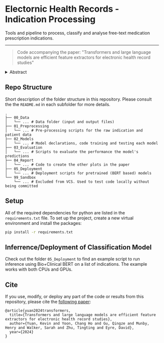 # Electornic Health Records - Indication Processing

Tools and pipeline to process, classify and analyse free-text medication prescription indications. 

---

> Code accompanying the paper:
> "Transformers and large language models are efficient feature extractors for electronic health record studies"


<details>
<summary>Abstract</summary>

While free-text data is abundant in electronic health records, challenges in accurate and scalable information extraction mean less specific clinical codes are often used instead. 
 
We investigated the efficacy of modern natural language processing methods (NLP) and large language models (LLMs) for extracting features from 938,150 hospital antibiotic prescriptions from Oxfordshire, UK. Specially we tried to infer the type of infection or infections being treated from a free-text box completed by clinicians describing the reason (indication) for antibiotics being given.  A subset of the 4000 most frequent unique indications for antibiotic use (representing 692,310 prescriptions) were used for model training. Text was labelled by clinical researchers into 11 categories, describing the infection source/clinical syndrome, and models trained to determine the binary presence/absence of these infection types, and any uncertainty expressed by clinicians. 
>
On separate internal (n=2000 prescriptions) and external test datasets (n=2000 prescriptions), a fine-tuned domain-specific Bio+Clinical BERT model averaged an F1 score of 0.97 and 0.98 respectively across the 11 categories and outperformed traditional regex (F1=0.71 and 0.74) and n-grams/XGBoost (F1=0.86 and 0.84) models. A zero-shot OpenAI GPT4 model achieved F1 scores of 0.71 and 0.86 without using labelled training data and a fine-tuned GPT3.5 model F1 scores of 0.95 and 0.97. Hence, finetuned BERT-based transformer models and fine-tined LLMs performed best, while zero-shot LLMs matched the performance of traditional NLP without the need for labelling. Comparing infection sources obtained from free-text indications to those inferred from ICD-10 codes, free-text indications revealed specific infection sources 31% more often. 

Modern transformer-based models have the potential to be used widely throughout medicine to extract information from structured free-text records, providing more granular information than clinical codes to facilitate better research and patient care.
</details>


## Repo Structure
Short description of the folder structure in this repository. Please consult the the `README.md` in each subfolder for more details.
```
.
├── 00_Data
│   └── ... # Data folder (input and output files)
├── 01_Preprocessing
│   └── ... # Pre-processing scripts for the raw indication and patient data
├── 02_Models
│   └── ... # Model declarations, code training and testing each model
├── 03_Evaluation
│   └── ... # Scripts to evaluate the performance the model's predictions
├── 04_Report
│   └── ... # Code to create the other plots in the paper
├── 05_Deployment
│   └── ... # Deployment scripts for pretrained (BERT based) models
└── 99_Sandbox
    └── ... # Excluded from VCS. Used to test code locally without being committed
```
## Setup
All of the required dependencies for python are listed in the `requirements.txt` file. To set up the project, create a new virtual environment and install the packages:

```bash
pip install -r requirements.txt
```


## Inferrence/Deployment of Classification Model
Check out the folder `05_Deployment` to find an example script to run inference using Bio+Clinical BERT on a list of indications. The example works with both CPUs and GPUs.


## Cite
If you use, modify, or deploy any part of the code or results from this repository, please cite the [following paper](doi.org/10.21203/rs.3.rs-4651377/v1):
```
@article{yuan2024transformers,
  title={Transformers and large language models are efficient feature extractors for electronic health record studies},
  author={Yuan, Kevin and Yoon, Chang Ho and Gu, Qingze and Munby, Henry and Walker, Sarah and Zhu, Tingting and Eyre, David},
  year={2024}
}
```